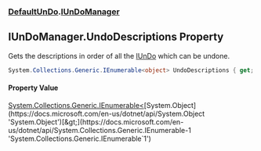 ### [DefaultUnDo](./DefaultUnDo.md 'DefaultUnDo').[IUnDoManager](./DefaultUnDo-IUnDoManager.md 'DefaultUnDo.IUnDoManager')
## IUnDoManager.UndoDescriptions Property
Gets the descriptions in order of all the [IUnDo](./DefaultUnDo-IUnDo.md 'DefaultUnDo.IUnDo') which can be undone.  
```csharp
System.Collections.Generic.IEnumerable<object> UndoDescriptions { get; }
```
#### Property Value
[System.Collections.Generic.IEnumerable&lt;](https://docs.microsoft.com/en-us/dotnet/api/System.Collections.Generic.IEnumerable-1 'System.Collections.Generic.IEnumerable`1')[System.Object](https://docs.microsoft.com/en-us/dotnet/api/System.Object 'System.Object')[&gt;](https://docs.microsoft.com/en-us/dotnet/api/System.Collections.Generic.IEnumerable-1 'System.Collections.Generic.IEnumerable`1')  
